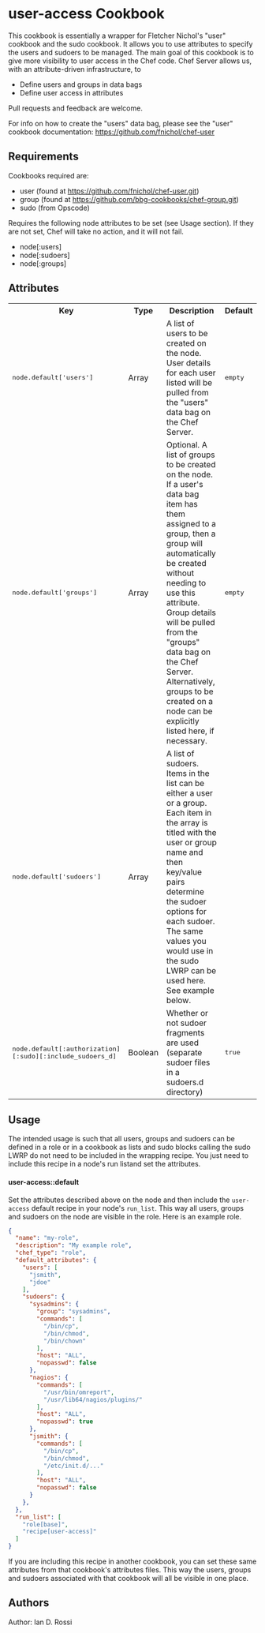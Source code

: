 user-access Cookbook
===================
This cookbook is essentially a wrapper for Fletcher Nichol's "user" cookbook and the sudo cookbook. It allows you to use attributes to specify the users and sudoers to be managed. The main goal of this cookbook is to give more visibility to user access in the Chef code. Chef Server allows us, with an attribute-driven infrastructure, to
- Define users and groups in data bags
- Define user access in attributes

Pull requests and feedback are welcome.

For info on how to create the "users" data bag, please see the "user" cookbook documentation: https://github.com/fnichol/chef-user

Requirements
------------
Cookbooks required are: 
- user (found at https://github.com/fnichol/chef-user.git)
- group (found at https://github.com/bbg-cookbooks/chef-group.git)
- sudo (from Opscode)

Requires the following node attributes to be set (see Usage section). If they are not set, Chef will take no action, and it will not fail.

- node[:users]
- node[:sudoers]
- node[:groups]

Attributes
----------
<table>
  <tr>
    <th>Key</th>
    <th>Type</th>
    <th>Description</th>
    <th>Default</th>
  </tr>
  <tr>
    <td><tt>node.default['users']</tt></td>
    <td>Array</td>
    <td>A list of users to be created on the node. User details for each user listed will be pulled from the "users" data bag on the Chef Server.</td>
    <td><tt>empty</tt></td>
  </tr>
  <tr>
    <td><tt>node.default['groups']</tt></td>
    <td>Array</td>
    <td>Optional. A list of groups to be created on the node. If a user's data bag item has them assigned to a group, then a group will automatically be created without needing to use this attribute. Group details will be pulled from the "groups" data bag on the Chef Server. Alternatively, groups to be created on a node can be explicitly listed here, if necessary.</td>
    <td><tt>empty</tt></td>
  </tr>
  <tr>
    <td><tt>node.default['sudoers']</tt></td>
    <td>Array</td>
    <td>A list of sudoers. Items in the list can be either a user or a group. Each item in the array is titled with the user or group name and then key/value pairs determine the sudoer options for each sudoer. The same values you would use in the sudo LWRP can be used here. See example below.
    </td>
  </tr>
  <tr>
    <td><tt>node.default[:authorization][:sudo][:include_sudoers_d]</tt></td>
    <td>Boolean</td>
    <td>Whether or not sudoer fragments are used (separate sudoer files in a sudoers.d directory)
    <td><tt>true</tt></td>
    </td>
  </tr>
</table>

Usage
-----
The intended usage is such that all users, groups and sudoers can be defined in a role or in a cookbook as lists and sudo blocks calling the sudo LWRP do not need to be included in the wrapping recipe. You just need to include this recipe in a node's run listand set the attributes.
#### user-access::default

Set the attributes described above on the node and then include the `user-access` default recipe in your node's `run_list`. This way all users, groups and sudoers on the node are visible in the role. Here is an example role.

```json
{
  "name": "my-role",
  "description": "My example role",
  "chef_type": "role",
  "default_attributes": { 
    "users": [
      "jsmith",
      "jdoe"
    ],
    "sudoers": {
      "sysadmins": {
        "group": "sysadmins",
        "commands": [
          "/bin/cp",
          "/bin/chmod",
          "/bin/chown"
        ],
        "host": "ALL",
        "nopasswd": false
      },
      "nagios": {
        "commands": [
          "/usr/bin/omreport",
          "/usr/lib64/nagios/plugins/"
        ],
        "host": "ALL",
        "nopasswd": true
      },
      "jsmith": {
        "commands": [
          "/bin/cp",
          "/bin/chmod",
          "/etc/init.d/..."
        ],
        "host": "ALL",
        "nopasswd": false
      }
    },
  },
  "run_list": [
    "role[base]",
    "recipe[user-access]"
  ]
}

```

If you are including this recipe in another cookbook, you can set these same attributes from that cookbook's attributes files. This way the users, groups and sudoers associated with that cookbook will all be visible in one place.

Authors
-------------------
Author: Ian D. Rossi